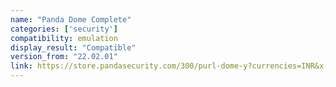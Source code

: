```yaml
---
name: "Panda Dome Complete"
categories: ['security']
compatibility: emulation
display_result: "Compatible"
version_from: "22.02.01"
link: https://store.pandasecurity.com/300/purl-dome-y?currencies=INR&x-track=190666&cart=iA01YPDC0S01&language=en&quantity=1&enablecoupon=false&coupon=35OFFMULTIP&x-coupon=35OFFMULTIP&x-market=india&interstitial=NO&tracking=onemonth&affiliate=44134&_ga=2.46346855.1193175216.1683020124-1810859885.1680865580&_gl=1*90uker*_ga*MTgxMDg1OTg4NS4xNjgwODY1NTgw*_ga_P4QYHQWT8T*MTY4MzAyMDEyMy4yLjEuMTY4MzAyMTAxNi42MC4wLjA
---
```


